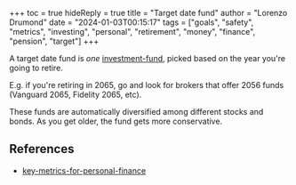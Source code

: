 +++
toc = true
hideReply = true
title = "Target date fund"
author = "Lorenzo Drumond"
date = "2024-01-03T00:15:17"
tags = ["goals",  "safety",  "metrics",  "investing",  "personal",  "retirement",  "money",  "finance",  "pension",  "target"]
+++


A target date fund is _one_ [investment-fund](/wiki/investment-fund/), picked based on the year you're going to retire.

E.g. if you're retiring in 2065, go and look for brokers that offer 2056 funds (Vanguard 2065, Fidelity 2065, etc).

These funds are automatically diversified among different stocks and bonds. As you get older, the fund gets more conservative.

## References
- [key-metrics-for-personal-finance](/wiki/key-metrics-for-personal-finance/)
